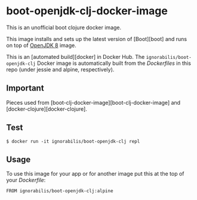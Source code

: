 # boot-openjdk-clj-docker-image

This is an unofficial boot clojure docker image.

This image installs and sets up the latest version of [Boot][boot] and runs on top of
[OpenJDK 8](https://hub.docker.com/_/openjdk/) image.

This is an [automated build][docker] in Docker Hub. The
`ignorabilis/boot-openjdk-clj` Docker image is automatically built from the _Dockerfiles_
in this repo (under jessie and alpine, respectively).

## Important

Pieces used from [boot-clj-docker-image][boot-clj-docker-image] and [docker-clojure][docker-clojure].

## Test

```
$ docker run -it ignorabilis/boot-openjdk-clj repl
```

## Usage

To use this image for your app or for another image put this at the top of your
_Dockerfile_: 

    FROM ignorabilis/boot-openjdk-clj:alpine


